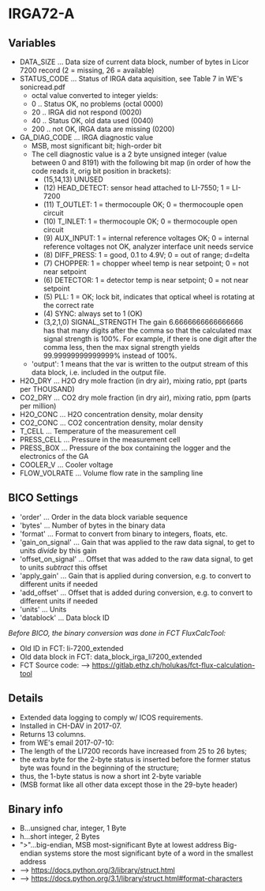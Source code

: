# IRGA72-A

## Variables
- DATA_SIZE ... Data size of current data block, number of bytes in Licor 7200 record
  (2 = missing, 26 = available)
- STATUS_CODE ... Status of IRGA data aquisition, see Table 7 in WE's sonicread.pdf
    - octal value converted to integer yields:
    - 0 .. Status OK, no problems (octal 0000)
    - 20 .. IRGA did not respond (0020)
    - 40 .. Status OK, old data used (0040)
    - 200 .. not OK, IRGA data are missing (0200)
- GA_DIAG_CODE ... IRGA diagnostic value
    - MSB, most significant bit; high-order bit
    - The cell diagnostic value is a 2 byte unsigned integer (value between 0 and 8191)
      with the following bit map (in order of how the code reads it, orig bit position in brackets):
        - (15,14,13) UNUSED
        - (12) HEAD_DETECT: sensor head attached to LI-7550; 1 = LI-7200
        - (11) T_OUTLET: 1 = thermocouple OK; 0 = thermocouple open circuit
        - (10) T_INLET: 1 = thermocouple OK; 0 = thermocouple open circuit
        - (9) AUX_INPUT: 1 = internal reference voltages OK;
          0 = internal reference voltages not OK, analyzer interface unit needs service
        - (8) DIFF_PRESS: 1 = good, 0.1 to 4.9V; 0 = out of range; d=delta
        - (7) CHOPPER: 1 = chopper wheel temp is near setpoint; 0 = not near setpoint
        - (6) DETECTOR: 1 = detector temp is near setpoint; 0 = not near setpoint
        - (5) PLL: 1 = OK; lock bit, indicates that optical wheel is rotating at the correct rate
        - (4) SYNC: always set to 1 (OK)
        - (3,2,1,0) SIGNAL_STRENGTH
          The gain 6.6666666666666666 has that many digits after the comma so that the calculated
          max signal strength is 100%. For example, if there is one digit after the comma less,
          then the max signal strength yields 99.99999999999999% instead of 100%.
    - 'output': 1 means that the var is written to the output stream of this data block,
      i.e. included in the output file.
- H2O_DRY ... H2O dry mole fraction (in dry air), mixing ratio, ppt (parts per THOUSAND)
- CO2_DRY ... CO2 dry mole fraction (in dry air), mixing ratio, ppm (parts per million)
- H2O_CONC ... H2O concentration density, molar density
- CO2_CONC ... CO2 concentration density, molar density
- T_CELL ... Temperature of the measurement cell
- PRESS_CELL ... Pressure in the measurement cell
- PRESS_BOX ... Pressure of the box containing the logger and the electronics of the GA
- COOLER_V ... Cooler voltage
- FLOW_VOLRATE ... Volume flow rate in the sampling line

## BICO Settings
- 'order' ... Order in the data block variable sequence
- 'bytes' ... Number of bytes in the binary data
- 'format' ... Format to convert from binary to integers, floats, etc.
- 'gain_on_signal' ... Gain that was applied to the raw data signal, to get to units *divide* by this gain
- 'offset_on_signal' ... Offset that was added to the raw data signal, to get to units *subtract* this offset
- 'apply_gain' ... Gain that is applied during conversion, e.g. to convert to different units if needed
- 'add_offset' ... Offset that is added during conversion, e.g. to convert to different units if needed
- 'units' ... Units
- 'datablock' ... Data block ID

*Before BICO, the binary conversion was done in FCT FluxCalcTool:*
- Old ID in FCT: li-7200_extended
- Old data block in FCT: data_block_irga_li7200_extended
- FCT Source code: --> https://gitlab.ethz.ch/holukas/fct-flux-calculation-tool

## Details
- Extended data logging to comply w/ ICOS requirements.
- Installed in CH-DAV in 2017-07.
- Returns 13 columns.
- from WE's email 2017-07-10:
- The length of the LI7200 records have increased from 25 to 26 bytes;
- the extra byte for the 2-byte status is inserted before the former status byte
  was found in the beginning of the structure;
- thus, the 1-byte status is now a short int 2-byte variable
- (MSB format like all other data except those in the 29-byte header)

## Binary info
- B...unsigned char, integer, 1 Byte
- h...short integer, 2 Bytes
- ">"...big-endian, MSB most-significant Byte at lowest address
     Big-endian systems store the most significant byte of a word in the smallest address
- --> https://docs.python.org/3/library/struct.html
- --> https://docs.python.org/3.1/library/struct.html#format-characters

